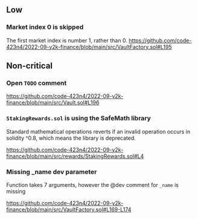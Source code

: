 ## Low

### Market index 0 is skipped

The first market index is number 1, rather than 0.
https://github.com/code-423n4/2022-09-y2k-finance/blob/main/src/VaultFactory.sol#L195

## Non-critical

### Open `TODO` comment

https://github.com/code-423n4/2022-09-y2k-finance/blob/main/src/Vault.sol#L196

### `StakingRewards.sol` is using the SafeMath library

Standard mathematical operations reverts if an invalid operation occurs in solidity ^0.8, which means the library is deprecated.

https://github.com/code-423n4/2022-09-y2k-finance/blob/main/src/rewards/StakingRewards.sol#L4

### Missing _name dev parameter

Function takes 7 arguments, however the @dev comment for `_name` is missing

https://github.com/code-423n4/2022-09-y2k-finance/blob/main/src/VaultFactory.sol#L169-L174